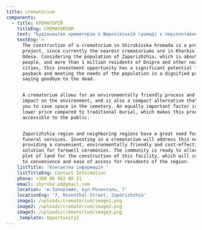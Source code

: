 ```yaml
---
title: crematorium
components:
  - title: КРЕМАТОРІЙ
    titleEng: CREMATORIUM
    text: "Будівництво крематорію в Широківській громаді є перспективним проектом, оскільки в даний час найближчі крематорії знаходяться в Харкові та Одесі. Ураховуючи населення Запоріжжя, що складає близько 800 тисяч осіб, та понад 1 мільйон мешканців Дніпра та інших прилеглих міст, ця інвестиційна можливість має значний потенціал для швидкої окупності та задоволення потреб населення у гідному процесі прощання з померлими.\n\nКрематорій дозволяє забезпечити екологічно чистий процес та зниження впливу на навколишнє середовище, а ще - це компактна альтернатива, що дозволяє зберігати простір на кладовищі. Не менш важливим фактором є також нижча ціна порівняно з традиційним похованням, що робить цей процес більш доступним для населення.\n\nЗапорізька область і суміжні регіони мають велику потребу у сучасних поховальних послугах. Інвестиція в будівництво крематорію вирішить цю потребу, створивши зручне, екологічно чисте та економічно вигідне рішення для проведення прощальних церемоній. Громада готова виділити земельну ділянку під будівництво цього об’єкту, що сприятиме зручності та легкості доступу для мешканців регіону.\_\n"
    textEng: >
      The construction of a crematorium in Shirokivska hromada is a promising
      project, since currently the nearest crematoriums are in Kharkiv and
      Odesa. Considering the population of Zaporizhzhia, which is about 800,000
      people, and more than 1 million residents of Dnipro and other nearby
      cities, this investment opportunity has a significant potential for quick
      payback and meeting the needs of the population in a dignified process of
      saying goodbye to the dead.


      A crematorium allows for an environmentally friendly process and reduced
      impact on the environment, and is also a compact alternative that allows
      you to save space in the cemetery. An equally important factor is the
      lower price compared to traditional burial, which makes this process more
      accessible to the public.


      Zaporizhzhia region and neighboring regions have a great need for modern
      funeral services. Investing in a crematorium will address this need by
      providing a convenient, environmentally friendly and cost-effective
      solution for farewell ceremonies. The community is ready to allocate a
      plot of land for the construction of this facility, which will contribute
      to convenience and ease of access for residents of the region.
    listTitle: 'Контактна інформація '
    listTitleEng: Contact Information
    phone: +380 96 962 88 21
    email: shyroke.ad@gmail.com
    location: 'м.Запоріжжя, вул.Розенталь, 7'
    locationEng: '7, Rosenthal Street, Zaporizhzhia'
    image1: /uploads/crematorium/image1.png
    image2: /uploads/crematorium/image2.png
    image3: /uploads/crematorium/image3.png
    _template: Opportunity2
---
```


